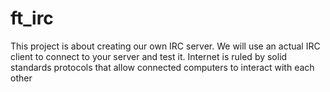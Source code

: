 # ft_irc

This project is about creating our own IRC server.
We will use an actual IRC client to connect to your server and test it.
Internet is ruled by solid standards protocols that allow connected computers to interact
with each other
